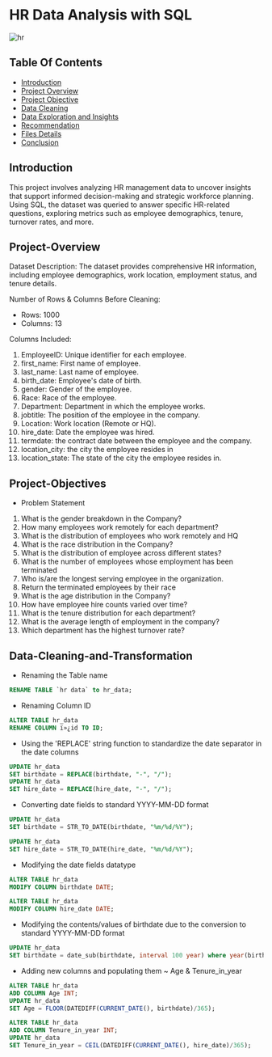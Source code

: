 # HR Data Analysis with SQL

![hr](https://github.com/user-attachments/assets/6f54b6fe-b715-4818-b23d-041a507308a8)

## Table Of Contents
- [Introduction](#Introduction)
- [Project Overview](#Project-Overview)
- [Project Objective](#Project-Objective)
- [Data Cleaning](#Data-Cleaning-and-Transformation)
- [Data Exploration and Insights](#Data-Exploration-and-Insights)
- [Recommendation](#Recommendation)
- [Files Details](#Files-Details)
- [Conclusion](#Conclusion)

## Introduction
This project involves analyzing HR management data to uncover insights that support informed decision-making and strategic workforce planning. 
Using SQL, the dataset was queried to answer specific HR-related questions, exploring metrics such as employee demographics, tenure, turnover rates, and more.

## Project-Overview
Dataset Description: The dataset provides comprehensive HR information, including employee demographics, work location, employment status, and tenure details.

Number of Rows & Columns Before Cleaning:
- Rows: 1000
- Columns: 13

Columns Included:
1. EmployeeID: Unique identifier for each employee.
2. first_name: First name of employee.
3. last_name: Last name of employee.
4. birth_date: Employee's date of birth.
5. gender: Gender of the employee.
6. Race: Race of the employee.
7. Department: Department in which the employee works.
8. jobtitle: The position of the employee in the company.
9. Location: Work location (Remote or HQ).
10. hire_date: Date the employee was hired.
11. termdate: the contract date between the employee and the company.
12. location_city: the city the employee resides in
13. location_state: The state of the city the employee resides in.


## Project-Objectives
- Problem Statement
1. What is the gender breakdown in the Company? 
2. How many employees work remotely for each department? 
3. What is the distribution of employees who work remotely and HQ 
4. What is the race distribution in the Company? 
5. What is the distribution of employee across different states? 
6. What is the number of employees whose employment has been terminated 
7. Who is/are the longest serving employee in the organization. 
8. Return the terminated employees by their race 
9. What is the age distribution in the Company? 
10. How have employee hire counts varied over time? 
11. What is the tenure distribution for each department? 
12. What is the average length of employment in the company? 
13. Which department has the highest turnover rate?

## Data-Cleaning-and-Transformation
- Renaming the Table name
```sql
RENAME TABLE `hr data` to hr_data;
```
- Renaming Column ID
```sql
ALTER TABLE hr_data
RENAME COLUMN ï»¿id TO ID;
```
- Using the 'REPLACE' string function to standardize the date separator in the date columns
```sql
UPDATE hr_data 
SET birthdate = REPLACE(birthdate, "-", "/");
UPDATE hr_data 
SET hire_date = REPLACE(hire_date, "-", "/");
```
- Converting date fields to standard YYYY-MM-DD format
```sql
UPDATE hr_data
SET birthdate = STR_TO_DATE(birthdate, "%m/%d/%Y");

UPDATE hr_data
SET hire_date = STR_TO_DATE(hire_date, "%m/%d/%Y");
```
- Modifying the date fields datatype
```sql
ALTER TABLE hr_data
MODIFY COLUMN birthdate DATE;

ALTER TABLE hr_data
MODIFY COLUMN hire_date DATE;
```
- Modifying the contents/values of birthdate due to the conversion to standard YYYY-MM-DD format
```sql
UPDATE hr_data 
SET birthdate = date_sub(birthdate, interval 100 year) where year(birthdate) > 2002;
```
- Adding new columns and populating them  ~ Age & Tenure_in_year
```sql
ALTER TABLE hr_data
ADD COLUMN Age INT;
UPDATE hr_data
SET Age = FLOOR(DATEDIFF(CURRENT_DATE(), birthdate)/365);

ALTER TABLE hr_data
ADD COLUMN Tenure_in_year INT;
UPDATE hr_data
SET Tenure_in_year = CEIL(DATEDIFF(CURRENT_DATE(), hire_date)/365);
```
